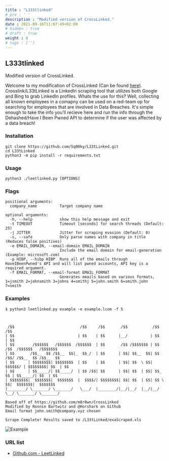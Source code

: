 ```yaml
---
title : "L333tlinked"
# pre : ' '
description : "Modified version of CrossLinked."
date : 2021-09-16T11:07:49+02:00
# hidden : true
# draft : true
weight : 0
# tags : ['']
---
```


## L333tlinked

Modified version of CrossLinked.

Welcome to my modification of CrossLinked (Can be found [here](https://github.com/m8r0wn/CrossLinked)). Crosslink/L33tLinked is a LinkedIn scraping tool that utilizes both Google and Bing to grab LinkedIn profiles. Whats the use for this? Well, collecting all known employees in a comapny can be used on a red-team op for searching for employees that are involved in Data Breaches. It's simple enough to take the info you'll recieve here and run the info through the Dehashed/Have I Been Pwned API to determine if the user was affected by a data breach!

### Installation

```plain
git clone https://github.com/Sq00ky/L33tLinked.git
cd L33tLinked
python3 -m pip install -r requirements.txt
```

### Usage

```plain
python3 ./leetlinked.py [OPTIONS]
```

### Flags

```plain
positional arguments:
  company_name          Target company name

optional arguments:
  -h, --help            show this help message and exit
  -t TIMEOUT            Timeout [seconds] for search threads (Default: 25)
  -j JITTER             Jitter for scraping evasion (Default: 0)
  -s, --safe            Only parse names with company in title (Reduces false positives)
  -e EMAIL_DOMAIN, --email-domain EMAIL_DOMAIN
                        Include the email domain for email-generation (Example: microsoft.com)
  -p HIBP, --hibp HIBP  Runs all of the emails through HaveIBeenPwned's API and will list pwned accounts, API key is a required argument.
  -f EMAIL_FORMAT, --email-format EMAIL_FORMAT
                        Generates emails based on various formats, 1=jsmith 2=johnsmith 3=johns 4=smithj 5=john.smith 6=smith.john 7=smith
```

### Examples

```plain
$ python3 leetlinked.py example -e example.lcom -f 5  



 /$$                             /$$     /$$       /$$           /$$                       /$$
| $$                            | $$    | $$      |__/          | $$                      | $$
| $$        /$$$$$$   /$$$$$$  /$$$$$$  | $$       /$$ /$$$$$$$ | $$   /$$  /$$$$$$   /$$$$$$$
| $$       /$$__  $$ /$$__  $$|_  $$_/  | $$      | $$| $$__  $$| $$  /$$/ /$$__  $$ /$$__  $$
| $$      | $$$$$$$$| $$$$$$$$  | $$    | $$      | $$| $$  \ $$| $$$$$$/ | $$$$$$$$| $$  | $$
| $$      | $$_____/| $$_____/  | $$ /$$| $$      | $$| $$  | $$| $$_  $$ | $$_____/| $$  | $$
| $$$$$$$$|  $$$$$$$|  $$$$$$$  |  $$$$/| $$$$$$$$| $$| $$  | $$| $$ \  $$|  $$$$$$$|  $$$$$$$
|________/ \_______/ \_______/   \___/  |________/|__/|__/  |__/|__/  \__/ \_______/ \_______/
                                                                                              
Based off of https://github.com/m8r0wn/CrossLinked
Modified by Ronnie Bartwitz and @Horshark on Github
Email format john.smith@company.xyz chosen

Scrape Complete! Results saved to /L33tLinked/exaScraped.xls
```

![Example](images/example.png)

### URL list

* [Github.com - LeetLinked](https://github.com/Sq00ky/LeetLinked)
